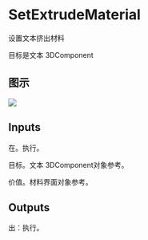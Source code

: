 # SetExtrudeMaterial

设置文本挤出材料

目标是文本 3DComponent

## 图示

![]($-20221218-20351760.png)

## Inputs

在。执行。

目标。文本 3DComponent对象参考。

价值。材料界面对象参考。  

## Outputs

出：执行。
